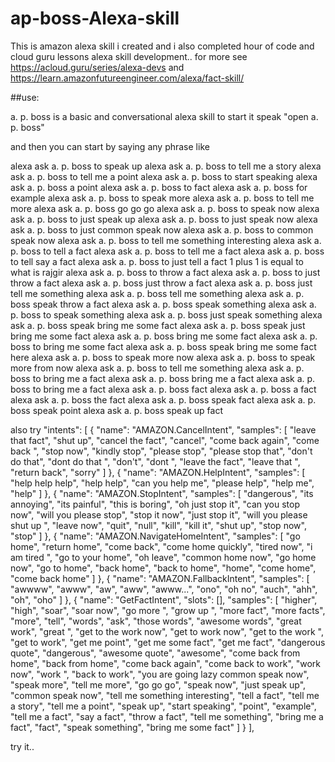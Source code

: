 # ap-boss-Alexa-skill
This is amazon alexa skill i created and i also completed hour of code and cloud guru lessons alexa skill development.. for more see  https://acloud.guru/series/alexa-devs and https://learn.amazonfutureengineer.com/alexa/fact-skill/

##use:

a. p. boss is a basic and conversational alexa skill 
to start it speak "open a. p. boss"

and then you can start by saying any phrase like 

alexa ask a. p. boss to speak up
alexa ask a. p. boss to tell me a story
alexa ask a. p. boss to tell me a point
alexa ask a. p. boss to start speaking
alexa ask a. p. boss a point
alexa ask a. p. boss to fact
alexa ask a. p. boss for example
alexa ask a. p. boss to speak more
alexa ask a. p. boss to tell me more
alexa ask a. p. boss go go go
alexa ask a. p. boss to speak now
alexa ask a. p. boss to just speak up
alexa ask a. p. boss to just speak now
alexa ask a. p. boss to just common speak now
alexa ask a. p. boss to common speak now
alexa ask a. p. boss to tell me something interesting
alexa ask a. p. boss to tell a fact
alexa ask a. p. boss to tell me a fact
alexa ask a. p. boss to tell say a fact
alexa ask a. p. boss to just tell a fact
1 plus 1 is equal to
what is rajgir
alexa ask a. p. boss to throw a fact
alexa ask a. p. boss to just throw a fact
alexa ask a. p. boss just throw a fact
alexa ask a. p. boss just tell me something
alexa ask a. p. boss tell me something
alexa ask a. p. boss speak throw a fact
alexa ask a. p. boss speak something
alexa ask a. p. boss to speak something
alexa ask a. p. boss just speak something
alexa ask a. p. boss speak bring me some fact
alexa ask a. p. boss speak just bring me some fact
alexa ask a. p. boss bring me some fact
alexa ask a. p. boss to bring me some fact
alexa ask a. p. boss speak bring me some fact here
alexa ask a. p. boss to speak more now
alexa ask a. p. boss to speak more from now
alexa ask a. p. boss to tell me something
alexa ask a. p. boss to bring me a fact
alexa ask a. p. boss bring me a fact
alexa ask a. p. boss to bring me a fact
alexa ask a. p. boss fact
alexa ask a. p. boss a fact
alexa ask a. p. boss the fact
alexa ask a. p. boss speak fact
alexa ask a. p. boss speak point
alexa ask a. p. boss speak up fact

also try 
"intents": [
                {
                    "name": "AMAZON.CancelIntent",
                    "samples": [
                        "leave that fact",
                        "shut up",
                        "cancel the fact",
                        "cancel",
                        "come back again",
                        "come back ",
                        "stop now",
                        "kindly stop",
                        "please stop",
                        "please stop that",
                        "don't do that",
                        "dont do that ",
                        "don't",
                        "dont ",
                        "leave the fact",
                        "leave that ",
                        "return back",
                        "sorry"
                    ]
                },
                {
                    "name": "AMAZON.HelpIntent",
                    "samples": [
                        "help help help",
                        "help help",
                        "can you help me",
                        "please help",
                        "help me",
                        "help"
                    ]
                },
                {
                    "name": "AMAZON.StopIntent",
                    "samples": [
                        "dangerous",
                        "its annoying",
                        "its painful",
                        "this is boring",
                        "oh just stop it",
                        "can you stop now",
                        "will you please stop",
                        "stop it now",
                        "just stop it",
                        "will you please shut up ",
                        "leave now",
                        "quit",
                        "null",
                        "kill",
                        "kill it",
                        "shut up",
                        "stop now",
                        "stop"
                    ]
                },
                {
                    "name": "AMAZON.NavigateHomeIntent",
                    "samples": [
                        "go home",
                        "return home",
                        "come back",
                        "come home quickly",
                        "tired now",
                        "i am tired ",
                        "go to your home",
                        "oh leave",
                        "common home now",
                        "go home now",
                        "go to home",
                        "back home",
                        "back to home",
                        "home",
                        "come home",
                        "come back home"
                    ]
                },
                {
                    "name": "AMAZON.FallbackIntent",
                    "samples": [
                        "awwww",
                        "awww",
                        "aw",
                        "aww",
                        "awww...",
                        "ono",
                        "oh no",
                        "auch",
                        "ahh",
                        "oh",
                        "oho"
                    ]
                },
                {
                    "name": "GetFactIntent",
                    "slots": [],
                    "samples": [
                        "higher",
                        "high",
                        "soar",
                        "soar now",
                        "go more ",
                        "grow up ",
                        "more fact",
                        "more facts",
                        "more",
                        "tell",
                        "words",
                        "ask",
                        "those words",
                        "awesome words",
                        "great work",
                        "great ",
                        "get to the work now",
                        "get to work now",
                        "get to the work ",
                        "get to work",
                        "get me point",
                        "get me some fact",
                        "get me fact",
                        "dangerous quote",
                        "dangerous",
                        "awesome quote",
                        "awesome",
                        "come back from home",
                        "back from home",
                        "come back again",
                        "come back to work",
                        "work now",
                        "work ",
                        "back to work",
                        "you are going lazy common speak now",
                        "speak more",
                        "tell me more",
                        "go go go",
                        "speak now",
                        "just speak up",
                        "common speak now",
                        "tell me something interesting",
                        "tell a fact",
                        "tell me a story",
                        "tell me a point",
                        "speak up",
                        "start speaking",
                        "point",
                        "example",
                        "tell me a fact",
                        "say a fact",
                        "throw a fact",
                        "tell me something",
                        "bring me a fact",
                        "fact",
                        "speak something",
                        "bring me some fact"
                    ]
                }
            ],


try it..

